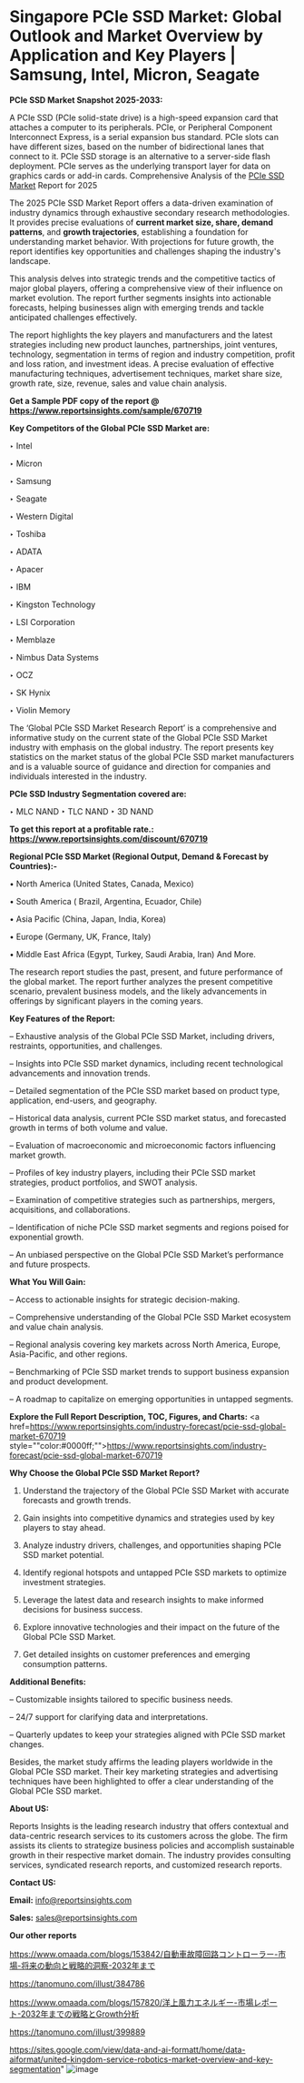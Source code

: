 # Singapore PCIe SSD Market: Global Outlook and Market Overview by Application and Key Players | Samsung, Intel, Micron, Seagate

<strong>PCIe SSD Market Snapshot 2025-2033:</strong>

A PCIe SSD (PCIe solid-state drive) is a high-speed expansion card that attaches a computer to its peripherals. PCIe, or Peripheral Component Interconnect Express, is a serial expansion bus standard. PCIe slots can have different sizes, based on the number of bidirectional lanes that connect to it. PCIe SSD storage is an alternative to a server-side flash deployment. PCIe serves as the underlying transport layer for data on graphics cards or add-in cards. Comprehensive Analysis of the <a href=https://www.reportsinsights.com/sample/670719>PCIe SSD Market</a> Report for 2025

The 2025 PCIe SSD Market Report offers a data-driven examination of industry dynamics through exhaustive secondary research methodologies. It provides precise evaluations of <strong>current market size, share, demand patterns</strong>, and <strong>growth trajectories</strong>, establishing a foundation for understanding market behavior. With projections for future growth, the report identifies key opportunities and challenges shaping the industry's landscape.

This analysis delves into strategic trends and the competitive tactics of major global players, offering a comprehensive view of their influence on market evolution. The report further segments insights into actionable forecasts, helping businesses align with emerging trends and tackle anticipated challenges effectively.

The report highlights the key players and manufacturers and the latest strategies including new product launches, partnerships, joint ventures, technology, segmentation in terms of region and industry competition, profit and loss ration, and investment ideas. A precise evaluation of effective manufacturing techniques, advertisement techniques, market share size, growth rate, size, revenue, sales and value chain analysis.

<strong>Get a Sample PDF copy of the report @ <a href=https://www.reportsinsights.com/sample/670719 style=color:#0000ff;>https://www.reportsinsights.com/sample/670719</a></strong>

<strong>Key Competitors of the Global PCIe SSD Market are:</strong>

‣ Intel

‣ Micron

‣ Samsung

‣ Seagate

‣ Western Digital

‣ Toshiba

‣ ADATA

‣ Apacer

‣ IBM

‣ Kingston Technology

‣ LSI Corporation

‣ Memblaze

‣ Nimbus Data Systems

‣ OCZ

‣ SK Hynix

‣ Violin Memory

The ‘Global PCIe SSD Market Research Report’ is a comprehensive and informative study on the current state of the Global PCIe SSD Market industry with emphasis on the global industry. The report presents key statistics on the market status of the global PCIe SSD market manufacturers and is a valuable source of guidance and direction for companies and individuals interested in the industry.

<strong>PCIe SSD Industry Segmentation covered are:</strong>

‣ MLC NAND
‣ TLC NAND
‣ 3D NAND

<strong>To get this report at a profitable rate.: <a href=https://www.reportsinsights.com/discount/670719 style=color:#0000ff;>https://www.reportsinsights.com/discount/670719</a></strong>

<strong>Regional PCIe SSD Market (Regional Output, Demand &amp; Forecast by Countries):-</strong>

• North America (United States, Canada, Mexico)

• South America ( Brazil, Argentina, Ecuador, Chile)

• Asia Pacific (China, Japan, India, Korea)

• Europe (Germany, UK, France, Italy)

• Middle East Africa (Egypt, Turkey, Saudi Arabia, Iran) And More.

The research report studies the past, present, and future performance of the global market. The report further analyzes the present competitive scenario, prevalent business models, and the likely advancements in offerings by significant players in the coming years.

<strong>Key Features of the Report:</strong>

– Exhaustive analysis of the Global PCIe SSD Market, including drivers, restraints, opportunities, and challenges.

– Insights into PCIe SSD market dynamics, including recent technological advancements and innovation trends.

– Detailed segmentation of the PCIe SSD market based on product type, application, end-users, and geography.

– Historical data analysis, current PCIe SSD market status, and forecasted growth in terms of both volume and value.

– Evaluation of macroeconomic and microeconomic factors influencing market growth.

– Profiles of key industry players, including their PCIe SSD market strategies, product portfolios, and SWOT analysis.

– Examination of competitive strategies such as partnerships, mergers, acquisitions, and collaborations.

– Identification of niche PCIe SSD market segments and regions poised for exponential growth.

– An unbiased perspective on the Global PCIe SSD Market’s performance and future prospects.

<strong>What You Will Gain:</strong>

– Access to actionable insights for strategic decision-making.

– Comprehensive understanding of the Global PCIe SSD Market ecosystem and value chain analysis.

– Regional analysis covering key markets across North America, Europe, Asia-Pacific, and other regions.

– Benchmarking of PCIe SSD market trends to support business expansion and product development.

– A roadmap to capitalize on emerging opportunities in untapped segments.

<strong>Explore the Full Report Description, TOC, Figures, and Charts:</strong>
<a href=https://www.reportsinsights.com/industry-forecast/pcie-ssd-global-market-670719 style=""color:#0000ff;"">https://www.reportsinsights.com/industry-forecast/pcie-ssd-global-market-670719</a>

<strong>Why Choose the Global PCIe SSD Market Report?</strong>

1. Understand the trajectory of the Global PCIe SSD Market with accurate forecasts and growth trends.

2. Gain insights into competitive dynamics and strategies used by key players to stay ahead.

3. Analyze industry drivers, challenges, and opportunities shaping PCIe SSD market potential.

4. Identify regional hotspots and untapped PCIe SSD markets to optimize investment strategies.

5. Leverage the latest data and research insights to make informed decisions for business success.

6. Explore innovative technologies and their impact on the future of the Global PCIe SSD Market.

7. Get detailed insights on customer preferences and emerging consumption patterns.

<strong>Additional Benefits:</strong>

– Customizable insights tailored to specific business needs.

– 24/7 support for clarifying data and interpretations.

– Quarterly updates to keep your strategies aligned with PCIe SSD market changes.

Besides, the market study affirms the leading players worldwide in the Global PCIe SSD market. Their key marketing strategies and advertising techniques have been highlighted to offer a clear understanding of the Global PCIe SSD market.

<strong><strong>About US</strong>:</strong>

Reports Insights is the leading research industry that offers contextual and data-centric research services to its customers across the globe. The firm assists its clients to strategize business policies and accomplish sustainable growth in their respective market domain. The industry provides consulting services, syndicated research reports, and customized research reports.

<strong>Contact US:</strong>

<p class=><b>Email:</b> <a href=mailto:info@reportsinsights.com>info@reportsinsights.com</a></p>
<p class=><b>Sales:</b> <a href=mailto:sales@reportsinsights.com>sales@reportsinsights.com</a></p>

<strong>Our other reports</strong>

<a href=https://www.omaada.com/blogs/153842/自動車故障回路コントローラー-市場-将来の動向と戦略的洞察-2032年まで>https://www.omaada.com/blogs/153842/自動車故障回路コントローラー-市場-将来の動向と戦略的洞察-2032年まで</a>

<a href=https://tanomuno.com/illust/384786>https://tanomuno.com/illust/384786</a>

<a href=https://www.omaada.com/blogs/157820/洋上風力エネルギー-市場レポート-2032年までの戦略とGrowth分析>https://www.omaada.com/blogs/157820/洋上風力エネルギー-市場レポート-2032年までの戦略とGrowth分析</a>

<a href=https://tanomuno.com/illust/399889>https://tanomuno.com/illust/399889</a>

<a href=https://sites.google.com/view/data-and-ai-formatt/home/data-aiformat/united-kingdom-service-robotics-market-overview-and-key-segmentation>https://sites.google.com/view/data-and-ai-formatt/home/data-aiformat/united-kingdom-service-robotics-market-overview-and-key-segmentation</a>"
![image](https://github.com/user-attachments/assets/54887f24-e8e0-49cf-81cd-30cae9926e4f)
